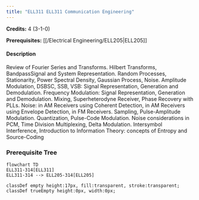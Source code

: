 ```yaml
---
title: "ELL311 ELL311 Communication Engineering"
---
```

**Credits:** 4 (3-1-0)

**Prerequisites:** [[/Electrical Engineering/ELL205|ELL205]]

#### Description
Review of Fourier Series and Transforms. Hilbert Transforms, BandpassSignal and System Representation. Random Processes, Stationarity, Power Spectral Density, Gaussian Process, Noise. Amplitude Modulation, DSBSC, SSB, VSB: Signal Representation, Generation and Demodulation. Frequency Modulation: Signal Representation, Generation and Demodulation. Mixing, Superheterodyne Receiver, Phase Recovery with PLLs. Noise: in AM Receivers using Coherent Detection, in AM Receivers using Envelope Detection, in FM Receivers. Sampling, Pulse-Amplitude Modulation. Quantization, Pulse-Code Modulation. Noise considerations in PCM, Time Division Multiplexing, Delta Modulation. Intersymbol Interference, Introduction to Information Theory: concepts of Entropy and Source-Coding

### Prerequisite Tree

```mermaid
flowchart TD
ELL311-314[ELL311]
ELL311-314 --> ELL205-314[ELL205]

classDef empty height:17px, fill:transparent, stroke:transparent;
classDef trueEmpty height:0px, width:0px;
```